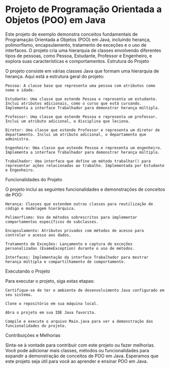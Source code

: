 # Projeto de Programação Orientada a Objetos (POO) em Java

Este projeto de exemplo demonstra conceitos fundamentais de Programação Orientada a Objetos (POO) em Java, incluindo herança, polimorfismo, encapsulamento, tratamento de exceções e o uso de interfaces. O projeto cria uma hierarquia de classes envolvendo diferentes tipos de pessoas, como Pessoa, Estudante, Professor e Engenheiro, e explora suas características e comportamentos.
Estrutura do Projeto

O projeto consiste em várias classes Java que formam uma hierarquia de herança. Aqui está a estrutura geral do projeto:

    Pessoa: A classe base que representa uma pessoa com atributos como nome e idade.

    Estudante: Uma classe que estende Pessoa e representa um estudante. Inclui atributos adicionais, como o curso que está cursando. Implementa a interface Trabalhador para demonstrar herança múltipla.

    Professor: Uma classe que estende Pessoa e representa um professor. Inclui um atributo adicional, a disciplina que leciona.

    Diretor: Uma classe que estende Professor e representa um diretor de departamento. Inclui um atributo adicional, o departamento que administra.

    Engenheiro: Uma classe que estende Pessoa e representa um engenheiro. Implementa a interface Trabalhador para demonstrar herança múltipla.

    Trabalhador: Uma interface que define um método trabalhar() para representar ações relacionadas ao trabalho. Implementada por Estudante e Engenheiro.

Funcionalidades do Projeto

O projeto inclui as seguintes funcionalidades e demonstrações de conceitos de POO:

    Herança: Classes que estendem outras classes para reutilização de código e modelagem hierárquica.

    Polimorfismo: Uso de métodos sobrescritos para implementar comportamentos específicos de subclasses.

    Encapsulamento: Atributos privados com métodos de acesso para controlar o acesso aos dados.

    Tratamento de Exceções: Lançamento e captura de exceções personalizadas (ExameException) durante o uso de métodos.

    Interfaces: Implementação da interface Trabalhador para mostrar herança múltipla e compartilhamento de comportamento.

Executando o Projeto

Para executar o projeto, siga estas etapas:

    Certifique-se de ter o ambiente de desenvolvimento Java configurado em seu sistema.

    Clone o repositório em sua máquina local.

    Abra o projeto em sua IDE Java favorita.

    Compile e execute o arquivo Main.java para ver a demonstração das funcionalidades do projeto.

Contribuições e Melhorias

Sinta-se à vontade para contribuir com este projeto ou fazer melhorias. Você pode adicionar mais classes, métodos ou funcionalidades para expandir a demonstração de conceitos de POO em Java. Esperamos que este projeto seja útil para você ao aprender e ensinar POO em Java.
